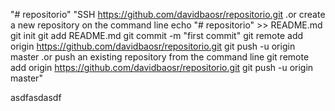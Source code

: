 "# repositorio" 
"SSH https://github.com/davidbaosr/repositorio.git  .or create a new repository on the command line echo "# repositorio" >> README.md git init git add README.md git commit -m "first commit" git remote add origin https://github.com/davidbaosr/repositorio.git git push -u origin master .or push an existing repository from the command line git remote add origin https://github.com/davidbaosr/repositorio.git git push -u origin master" 


asdfasdasdf
